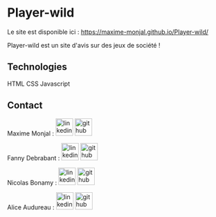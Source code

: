 # Player-wild

Le site est disponible ici : https://maxime-monjal.github.io/Player-wild/


Player-wild est un site d'avis sur des jeux de société !


## Technologies
  HTML 
  CSS 
  Javascript


## Contact

  Maxime Monjal : [<img src='https://cdn.1min30.com/wp-content/uploads/2017/08/LinkedIn-logo.jpg' alt='linkedin'  height='40'>](https://www.linkedin.com/in/maxime-monjal/) 
  [<img src='https://github.githubassets.com/images/modules/logos_page/GitHub-Mark.png' alt='github'  height='40'>](https://github.com/Maxime-Monjal) 
  
  
  Fanny Debrabant :  [<img src='https://cdn.1min30.com/wp-content/uploads/2017/08/LinkedIn-logo.jpg' alt='linkedin' height='40'>](https://www.linkedin.com/in/fanny-debrabant/) 
  [<img src='https://github.githubassets.com/images/modules/logos_page/GitHub-Mark.png' alt='github'  height='40'>](https://github.com/fdebrabant) 
  
  
  Nicolas Bonamy :  [<img src='https://cdn.1min30.com/wp-content/uploads/2017/08/LinkedIn-logo.jpg' alt='linkedin' height='40'>](https://www.linkedin.com/in/nicolas-bonamy/) 
  [<img src='https://github.githubassets.com/images/modules/logos_page/GitHub-Mark.png' alt='github'  height='40'>](https://www.linkedin.com/in/maxime-monjal/) 
  
  
  Alice Audureau :  [<img src='https://cdn.1min30.com/wp-content/uploads/2017/08/LinkedIn-logo.jpg' alt='linkedin' height='40'>](https://www.linkedin.com/in/alice-audureau-11a0471ba/) 
  [<img src='https://github.githubassets.com/images/modules/logos_page/GitHub-Mark.png' alt='github'  height='40'>](https://www.linkedin.com/in/maxime-monjal/) 
  
